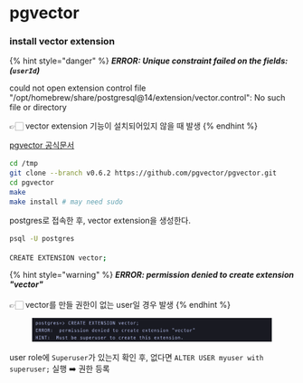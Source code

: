 # pgvector

### install vector extension

{% hint style="danger" %}
_**ERROR: Unique constraint failed on the fields: (****`userId`****)**_

could not open extension control file "/opt/homebrew/share/postgresql@14/extension/vector.control": No such file or directory

👉🏻 vector extension 기능이 설치되어있지 않을 때 발생
{% endhint %}

[pgvector 공식문서](https://github.com/pgvector/pgvector)&#x20;

```bash
cd /tmp
git clone --branch v0.6.2 https://github.com/pgvector/pgvector.git
cd pgvector
make
make install # may need sudo
```



postgres로 접속한 후, vector extension을 생성한다.&#x20;

```bash
psql -U postgres

CREATE EXTENSION vector;
```



{% hint style="warning" %}
_**ERROR: permission denied to create extension "vector"**_\
\
👉🏻 vector를 만들 권한이 없는 user일 경우 발생
{% endhint %}

<figure><img src="../../.gitbook/assets/240401-1.png" alt=""><figcaption></figcaption></figure>

user role에 `Superuser`가 있는지 확인 후, 없다면 `ALTER USER myuser with superuser;` 실행 ➡️ 권한 등록&#x20;

